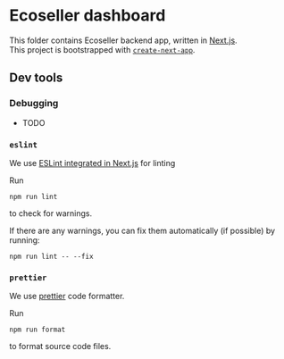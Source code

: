 # Ecoseller dashboard

This folder contains Ecoseller backend app, written in [Next.js](https://nextjs.org/).  
This project is bootstrapped with [`create-next-app`](https://github.com/vercel/next.js/tree/canary/packages/create-next-app).

## Dev tools

### Debugging
- TODO

### `eslint`
We use [ESLint integrated in Next.js](https://nextjs.org/docs/basic-features/eslint) for linting

Run
```shell
npm run lint
```
to check for warnings.

If there are any warnings, you can fix them automatically (if possible) by running:

```shell
npm run lint -- --fix 
```

### `prettier`
We use [prettier](https://prettier.io/) code formatter. 

Run

```shell
npm run format
```
to format source code files.
